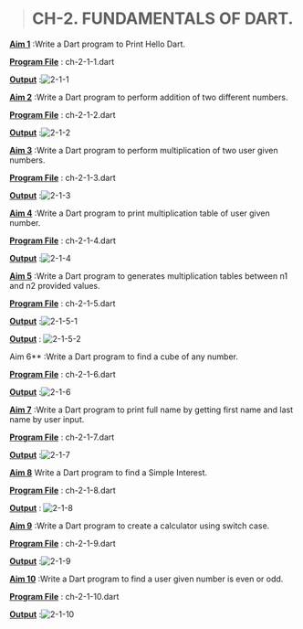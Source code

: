 > # CH-2. FUNDAMENTALS OF DART.


<u>**Aim 1**</u> :Write a Dart program to Print Hello Dart. 

<u>**Program File**</u> : ch-2-1-1.dart

<u>**Output**</u> :![2-1-1](https://user-images.githubusercontent.com/114165275/213681730-1b381b7d-a03c-40ea-ac56-9e35f4056a79.png)

<u>**Aim 2**</u> :Write a Dart program to perform addition of two  different numbers. 

<u>**Program File**</u> : ch-2-1-2.dart

<u>**Output**</u> :![2-1-2](https://user-images.githubusercontent.com/114165275/213681767-a0cb9d22-a38b-41cf-8948-ca01fbed3da0.png)


<u>**Aim 3**</u> :Write a Dart program to perform multiplication of two user given numbers.

<u>**Program File**</u> : ch-2-1-3.dart

<u>**Output**</u> :![2-1-3](https://user-images.githubusercontent.com/114165275/213681803-e1e27ebd-7436-4918-8a03-aceb3face6c9.png)

<u>**Aim 4**</u> :Write a Dart program to print multiplication table of user given number.

<u>**Program File**</u> : ch-2-1-4.dart

<u>**Output**</u> :![2-1-4](https://user-images.githubusercontent.com/114165275/213681851-350c5bd3-0bdd-4522-a9eb-6059bf436a5a.png)

<u>**Aim 5**</u> :Write a Dart program to generates multiplication tables between n1 and n2 provided values.

<u>**Program File**</u> : ch-2-1-5.dart

<u>**Output**</u> :![2-1-5-1](https://user-images.githubusercontent.com/114165275/213681909-bcbf3ff0-20f2-42bb-a440-0b5b4dcfc177.png)

<u>**Output**</u> : ![2-1-5-2](https://user-images.githubusercontent.com/114165275/213681974-58f36804-0c44-410d-9424-a9b0b9ddd35d.png)

Aim 6**</u> :Write a Dart program to find a cube of any number.

<u>**Program File**</u> : ch-2-1-6.dart

<u>**Output**</u> :![2-1-6](https://user-images.githubusercontent.com/114165275/213682066-948075f6-8f59-48d4-9a52-b5b7236ce7b1.png)

<u>**Aim 7**</u> :Write a Dart program to print full name by getting first name and last name by user input.

<u>**Program File**</u> : ch-2-1-7.dart

<u>**Output**</u> :![2-1-7](https://user-images.githubusercontent.com/114165275/213682098-a7295ae1-55ce-4059-ad4e-4372d13f7322.png)

<u>**Aim 8**</u> Write a Dart program to find a Simple Interest.

<u>**Program File**</u> : ch-2-1-8.dart

<u>**Output**</u> : ![2-1-8](https://user-images.githubusercontent.com/114165275/213682162-2968dab7-3721-42b2-92ab-d615090a7458.png)

<u>**Aim 9**</u> :Write a Dart program to create a calculator using switch case.

<u>**Program File**</u> : ch-2-1-9.dart

<u>**Output**</u> :![2-1-9](https://user-images.githubusercontent.com/114165275/213682236-b27fe2c5-33bb-4bb1-82b5-504c9665e5bd.png)

<u>**Aim 10**</u> :Write a Dart program to find a user given number is even or odd.

<u>**Program File**</u> : ch-2-1-10.dart

<u>**Output**</u> :![2-1-10](https://user-images.githubusercontent.com/114165275/213682326-e719e46f-e0b7-45c6-9da9-d822bb1ad72e.png)


